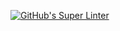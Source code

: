 [![GitHub's Super Linter](https://github.com/ICS2O-Programming-BraydenM/Unit1-02-Images-in-HTML/workflows/GitHub's%20Super%20Linter/badge.svg)](https://github.com/ICS2O-Programming-BraydenM/Unit1-02-Images-in-HTML/actions)